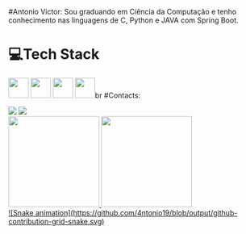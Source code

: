 #Antonio Victor:
Sou graduando em Ciência da Computação e tenho conhecimento nas linguagens de C, Python e JAVA com Spring Boot.
# 💻Tech Stack
<img src="https://cdn.jsdelivr.net/gh/devicons/devicon/icons/java/java-original-wordmark.svg" width="40" height="40"/> <img src="https://cdn.jsdelivr.net/gh/devicons/devicon/icons/spring/spring-original.svg"  width="40" height="40"/> <img src="https://cdn.jsdelivr.net/gh/devicons/devicon/icons/python/python-original.svg" width="40" height="40" /> <img src="https://cdn.jsdelivr.net/gh/devicons/devicon/icons/mysql/mysql-original-wordmark.svg" width="40" height="40" />br
#Contacts:
<div>
<a href = "antoniov.carvalho@gmail.com"><img loading="lazy" src="https://img.shields.io/badge/Gmail-D14836?style=for-the-badge&logo=gmail&logoColor=white" target="_blank"></a>
<a href="https://www.linkedin.com/in/antonio-carvalho-963b42234/" target="_blank"><img loading="lazy" src="https://img.shields.io/badge/-LinkedIn-%230077B5?style=for-the-badge&logo=linkedin&logoColor=white" target="_blank"></a>   
</div>
<div>
<a href="4ntonio19">
<img loading="lazy" height="180em" src="https://github-readme-stats.vercel.app/api/top-langs/?https://github.com/4ntonio19&layout=compact&langs_count=7&theme=dracula"/>
<img loading="lazy" height="180em" src="https://github-readme-stats.vercel.app/api?4ntonio19&show_icons=true&theme=dracula&include_all_commits=true&count_private=true"/>
</div>
![Snake animation](https://github.com/4ntonio19/blob/output/github-contribution-grid-snake.svg)
